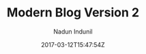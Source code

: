 ---
title: "Modern Blog Version 2"
github: https://github.com/Open-SL/Jekyll-Modern-Blog
demo: https://open-sl.github.io/Jekyll-Modern-Blog/
author: Nadun Indunil

ssg:
  - Jekyll
cms:
  - No Cms
date: 2017-03-12T15:47:54Z
github_branch: master
description: "Jekyll Modern Theme Alternative Version"
stale: true
---